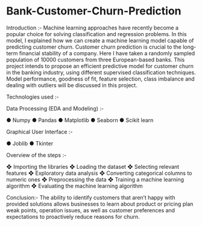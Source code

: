 # Bank-Customer-Churn-Prediction

Introduction :-
Machine learning approaches have recently become a popular choice for
solving classification and regression problems. In this model, I explained how
we can create a machine learning model capable of predicting customer
churn. Customer churn prediction is crucial to the long-term financial
stability of a company.
Here I have taken a randomly sampled population of 10000 customers
from three European-based banks. This project intends to propose an
efficient predictive model for customer churn in the banking industry, using
different supervised classification techniques. Model performance, goodness
of fit, feature selection, class imbalance and dealing with outliers will be
discussed in this project.

Technologies used :-

Data Processing (EDA and Modeling) :-

● Numpy
● Pandas
● Matplotlib
● Seaborn
● Scikit learn

Graphical User Interface :-

● Joblib
● Tkinter

Overview of the steps :-

❖ Importing the libraries
❖ Loading the dataset
❖ Selecting relevant features
❖ Exploratory data analysis
❖ Converting categorical columns to numeric ones
❖ Preprocessing the data
❖ Training a machine learning algorithm
❖ Evaluating the machine learning algorithm

Conclusion:-
The ability to identify customers that aren’t happy with provided solutions
allows businesses to learn about product or pricing plan weak points,
operation issues, as well as customer preferences and expectations to
proactively reduce reasons for churn.
